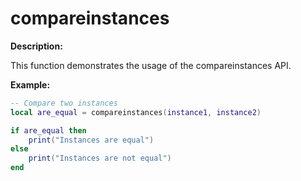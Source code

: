 # compareinstances

**Description:**

This function demonstrates the usage of the compareinstances API.

**Example:**

```lua
-- Compare two instances
local are_equal = compareinstances(instance1, instance2)

if are_equal then
    print("Instances are equal")
else
    print("Instances are not equal")
end
```
